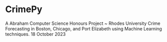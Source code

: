 # CrimePy
A Abraham
Computer Science Honours Project ~ Rhodes University
Crime Forecasting in Boston, Chicago, and Port Elizabeth using Machine Learning techniques.
18 October 2023

